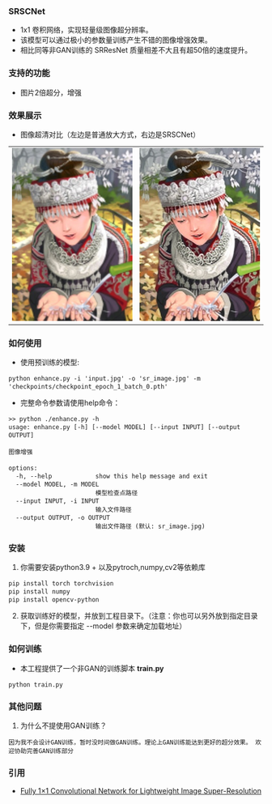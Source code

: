 ### SRSCNet

- 1x1 卷积网络，实现轻量级图像超分辨率。
- 该模型可以通过极小的参数量训练产生不错的图像增强效果。
- 相比同等非GAN训练的 SRResNet 质量相差不大且有超50倍的速度提升。

### 支持的功能
- 图片2倍超分，增强

### 效果展示

- 图像超清对比（左边是普通放大方式，右边是SRSCNet）
<table>
<tr>
<td><img alt='diff' src='./lsr_image.jpg'></td>
<td><img alt='diff' src='./sr_image.jpg'></td>
</tr>
</table>

### 如何使用
- 使用预训练的模型: 
```shell
python enhance.py -i 'input.jpg' -o 'sr_image.jpg' -m 'checkpoints/checkpoint_epoch_1_batch_0.pth'
```

- 完整命令参数请使用help命令：

```shell
>> python ./enhance.py -h
usage: enhance.py [-h] [--model MODEL] [--input INPUT] [--output OUTPUT]

图像增强

options:
  -h, --help            show this help message and exit
  --model MODEL, -m MODEL
                        模型检查点路径
  --input INPUT, -i INPUT
                        输入文件路径
  --output OUTPUT, -o OUTPUT
                        输出文件路径 (默认: sr_image.jpg)
```

### 安装
1. 你需要安装python3.9 + 以及pytroch,numpy,cv2等依赖库
```
pip install torch torchvision
pip install numpy
pip install opencv-python
```

2.  获取训练好的模型，并放到工程目录下。（注意：你也可以另外放到指定目录下，但是你需要指定 --model 参数来确定加载地址）

### 如何训练

- 本工程提供了一个非GAN的训练脚本 <b>train.py</b>
```
python train.py
```

### 其他问题

1. 为什么不提使用GAN训练？
```
因为我不会设计GAN训练，暂时没时间做GAN训练。理论上GAN训练能达到更好的超分效果。 欢迎协助完善GAN训练部分
```

### 引用
- [Fully 1×1 Convolutional Network for Lightweight Image Super-Resolution](https://arxiv.org/abs/2105.01655)

